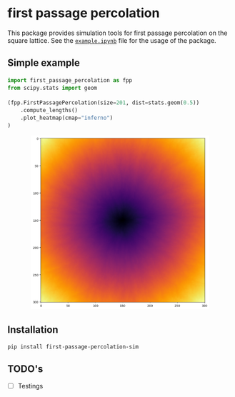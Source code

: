 # first passage percolation

This package provides simulation tools for first passage percolation on the square lattice. See the [`example.ipynb`](github.com/arnaud-ma.com/example.ipynb) file for the usage of the package.

## Simple example

```python
import first_passage_percolation as fpp
from scipy.stats import geom

(fpp.FirstPassagePercolation(size=201, dist=stats.geom(0.5))
    .compute_lengths()
    .plot_heatmap(cmap="inferno")
)
```

<p align="center">
<img src="doc/assets/heatmap_geom_0_5.png" alt="drawing" width="400"/>
</p>

## Installation

```console
pip install first-passage-percolation-sim
```

## TODO's

- [ ] Testings
